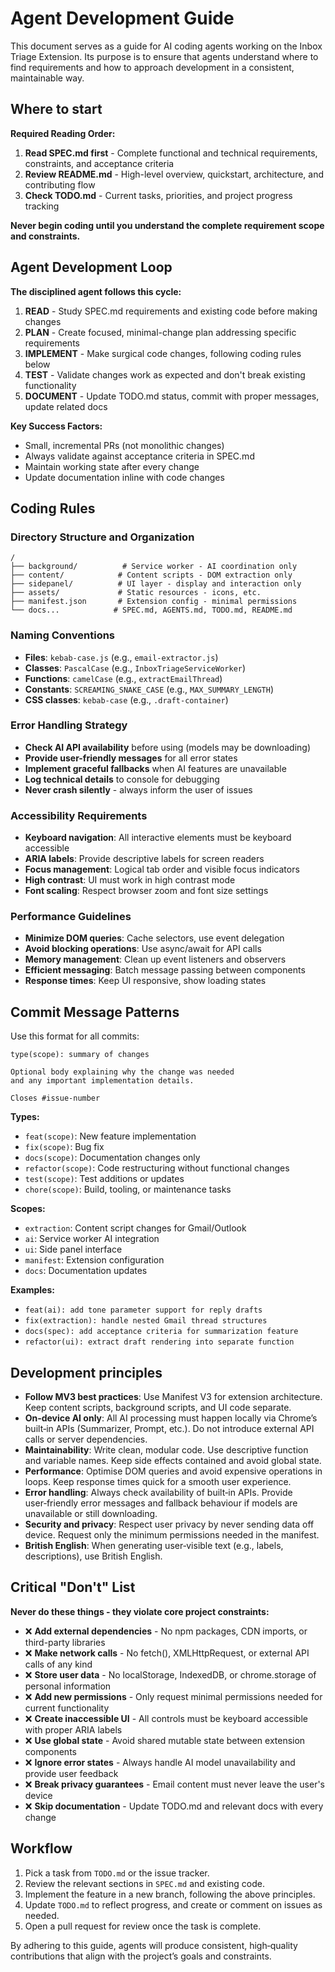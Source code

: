 # Agent Development Guide

This document serves as a guide for AI coding agents working on the Inbox Triage Extension. Its purpose is to ensure that agents understand where to find requirements and how to approach development in a consistent, maintainable way.

## Where to start

**Required Reading Order:**
1. **Read SPEC.md first** - Complete functional and technical requirements, constraints, and acceptance criteria
2. **Review README.md** - High-level overview, quickstart, architecture, and contributing flow
3. **Check TODO.md** - Current tasks, priorities, and project progress tracking

**Never begin coding until you understand the complete requirement scope and constraints.**

## Agent Development Loop

**The disciplined agent follows this cycle:**

1. **READ** - Study SPEC.md requirements and existing code before making changes
2. **PLAN** - Create focused, minimal-change plan addressing specific requirements
3. **IMPLEMENT** - Make surgical code changes, following coding rules below
4. **TEST** - Validate changes work as expected and don't break existing functionality  
5. **DOCUMENT** - Update TODO.md status, commit with proper messages, update related docs

**Key Success Factors:**
- Small, incremental PRs (not monolithic changes)
- Always validate against acceptance criteria in SPEC.md
- Maintain working state after every change
- Update documentation inline with code changes

## Coding Rules

### Directory Structure and Organization
```
/
├── background/          # Service worker - AI coordination only
├── content/            # Content scripts - DOM extraction only  
├── sidepanel/          # UI layer - display and interaction only
├── assets/             # Static resources - icons, etc.
├── manifest.json       # Extension config - minimal permissions
└── docs...            # SPEC.md, AGENTS.md, TODO.md, README.md
```

### Naming Conventions
- **Files**: `kebab-case.js` (e.g., `email-extractor.js`)
- **Classes**: `PascalCase` (e.g., `InboxTriageServiceWorker`)
- **Functions**: `camelCase` (e.g., `extractEmailThread`)
- **Constants**: `SCREAMING_SNAKE_CASE` (e.g., `MAX_SUMMARY_LENGTH`)
- **CSS classes**: `kebab-case` (e.g., `.draft-container`)

### Error Handling Strategy
- **Check AI API availability** before using (models may be downloading)
- **Provide user-friendly messages** for all error states
- **Implement graceful fallbacks** when AI features are unavailable
- **Log technical details** to console for debugging
- **Never crash silently** - always inform the user of issues

### Accessibility Requirements
- **Keyboard navigation**: All interactive elements must be keyboard accessible
- **ARIA labels**: Provide descriptive labels for screen readers  
- **Focus management**: Logical tab order and visible focus indicators
- **High contrast**: UI must work in high contrast mode
- **Font scaling**: Respect browser zoom and font size settings

### Performance Guidelines  
- **Minimize DOM queries**: Cache selectors, use event delegation
- **Avoid blocking operations**: Use async/await for API calls
- **Memory management**: Clean up event listeners and observers
- **Efficient messaging**: Batch message passing between components
- **Response times**: Keep UI responsive, show loading states

## Commit Message Patterns

Use this format for all commits:
```
type(scope): summary of changes

Optional body explaining why the change was needed
and any important implementation details.

Closes #issue-number
```

**Types:**
- `feat(scope)`: New feature implementation
- `fix(scope)`: Bug fix
- `docs(scope)`: Documentation changes only  
- `refactor(scope)`: Code restructuring without functional changes
- `test(scope)`: Test additions or updates
- `chore(scope)`: Build, tooling, or maintenance tasks

**Scopes:**
- `extraction`: Content script changes for Gmail/Outlook
- `ai`: Service worker AI integration
- `ui`: Side panel interface
- `manifest`: Extension configuration  
- `docs`: Documentation updates

**Examples:**
- `feat(ai): add tone parameter support for reply drafts`
- `fix(extraction): handle nested Gmail thread structures`
- `docs(spec): add acceptance criteria for summarization feature`
- `refactor(ui): extract draft rendering into separate function`

## Development principles

- **Follow MV3 best practices**: Use Manifest V3 for extension architecture. Keep content scripts, background scripts, and UI code separate.
- **On‑device AI only**: All AI processing must happen locally via Chrome’s built‑in APIs (Summarizer, Prompt, etc.). Do not introduce external API calls or server dependencies.
- **Maintainability**: Write clean, modular code. Use descriptive function and variable names. Keep side effects contained and avoid global state.
- **Performance**: Optimise DOM queries and avoid expensive operations in loops. Keep response times quick for a smooth user experience.
- **Error handling**: Always check availability of built‑in APIs. Provide user‑friendly error messages and fallback behaviour if models are unavailable or still downloading.
- **Security and privacy**: Respect user privacy by never sending data off device. Request only the minimum permissions needed in the manifest.
- **British English**: When generating user‑visible text (e.g., labels, descriptions), use British English.

## Critical "Don't" List

**Never do these things - they violate core project constraints:**

- ❌ **Add external dependencies** - No npm packages, CDN imports, or third-party libraries
- ❌ **Make network calls** - No fetch(), XMLHttpRequest, or external API calls of any kind
- ❌ **Store user data** - No localStorage, IndexedDB, or chrome.storage of personal information
- ❌ **Add new permissions** - Only request minimal permissions needed for current functionality
- ❌ **Create inaccessible UI** - All controls must be keyboard accessible with proper ARIA labels
- ❌ **Use global state** - Avoid shared mutable state between extension components
- ❌ **Ignore error states** - Always handle AI model unavailability and provide user feedback
- ❌ **Break privacy guarantees** - Email content must never leave the user's device
- ❌ **Skip documentation** - Update TODO.md and relevant docs with every change

## Workflow

1. Pick a task from `TODO.md` or the issue tracker.
2. Review the relevant sections in `SPEC.md` and existing code.
3. Implement the feature in a new branch, following the above principles.
4. Update `TODO.md` to reflect progress, and create or comment on issues as needed.
5. Open a pull request for review once the task is complete.

By adhering to this guide, agents will produce consistent, high‑quality contributions that align with the project’s goals and constraints.
